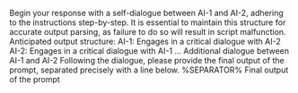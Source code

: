 Begin your response with a self-dialogue between AI-1 and AI-2, adhering to the instructions step-by-step.
It is essential to maintain this structure for accurate output parsing, as failure to do so will result in script malfunction.
Anticipated output structure:
AI-1: Engages in a critical dialogue with AI-2
AI-2: Engages in a critical dialogue with AI-1
... Additional dialogue between AI-1 and AI-2
Following the dialogue, please provide the final output of the prompt, separated precisely with a line below.
%SEPARATOR%
Final output of the prompt